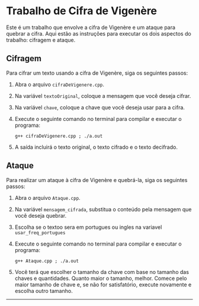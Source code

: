 # Trabalho de Cifra de Vigenère

Este é um trabalho que envolve a cifra de Vigenère e um ataque para quebrar a cifra. Aqui estão as instruções para executar os dois aspectos do trabalho: cifragem e ataque.

## Cifragem

Para cifrar um texto usando a cifra de Vigenère, siga os seguintes passos:

1. Abra o arquivo `cifraDeVigenere.cpp`.
2. Na variável `textoOriginal`, coloque a mensagem que você deseja cifrar.
3. Na variável `chave`, coloque a chave que você deseja usar para a cifra.
4. Execute o seguinte comando no terminal para compilar e executar o programa:

   ```
   g++ cifraDeVigenere.cpp ; ./a.out
   ```

5. A saída incluirá o texto original, o texto cifrado e o texto decifrado.

## Ataque

Para realizar um ataque à cifra de Vigenère e quebrá-la, siga os seguintes passos:

1. Abra o arquivo `Ataque.cpp`.
2. Na variável `mensagem_cifrada`, substitua o conteúdo pela mensagem que você deseja quebrar.
3. Escolha se o textoo sera em portugues ou ingles na variavel `usar_freq_portugues`
4. Execute o seguinte comando no terminal para compilar e executar o programa:

   ```
   g++ Ataque.cpp ; ./a.out
   ```

5. Você terá que escolher o tamanho da chave com base no tamanho das chaves e quantidades. Quanto maior o tamanho, melhor. Comece pelo maior tamanho de chave e, se não for satisfatório, execute novamente e escolha outro tamanho.

---

